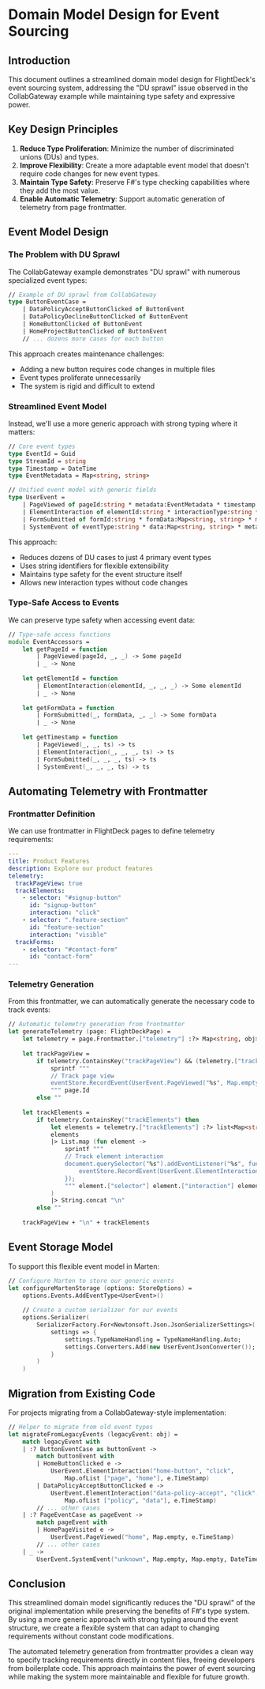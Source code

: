 # Domain Model Design for Event Sourcing

## Introduction

This document outlines a streamlined domain model design for FlightDeck's event sourcing system, addressing the "DU sprawl" issue observed in the CollabGateway example while maintaining type safety and expressive power.

## Key Design Principles

1. **Reduce Type Proliferation**: Minimize the number of discriminated unions (DUs) and types.
2. **Improve Flexibility**: Create a more adaptable event model that doesn't require code changes for new event types.
3. **Maintain Type Safety**: Preserve F#'s type checking capabilities where they add the most value.
4. **Enable Automatic Telemetry**: Support automatic generation of telemetry from page frontmatter.

## Event Model Design

### The Problem with DU Sprawl

The CollabGateway example demonstrates "DU sprawl" with numerous specialized event types:

```fsharp
// Example of DU sprawl from CollabGateway
type ButtonEventCase =
    | DataPolicyAcceptButtonClicked of ButtonEvent
    | DataPolicyDeclineButtonClicked of ButtonEvent
    | HomeButtonClicked of ButtonEvent
    | HomeProjectButtonClicked of ButtonEvent
    // ... dozens more cases for each button
```

This approach creates maintenance challenges:
- Adding a new button requires code changes in multiple files
- Event types proliferate unnecessarily
- The system is rigid and difficult to extend

### Streamlined Event Model

Instead, we'll use a more generic approach with strong typing where it matters:

```fsharp
// Core event types
type EventId = Guid
type StreamId = string
type Timestamp = DateTime
type EventMetadata = Map<string, string>

// Unified event model with generic fields
type UserEvent =
    | PageViewed of pageId:string * metadata:EventMetadata * timestamp:Timestamp
    | ElementInteraction of elementId:string * interactionType:string * metadata:EventMetadata * timestamp:Timestamp
    | FormSubmitted of formId:string * formData:Map<string, string> * metadata:EventMetadata * timestamp:Timestamp
    | SystemEvent of eventType:string * data:Map<string, string> * metadata:EventMetadata * timestamp:Timestamp
```

This approach:
- Reduces dozens of DU cases to just 4 primary event types
- Uses string identifiers for flexible extensibility
- Maintains type safety for the event structure itself
- Allows new interaction types without code changes

### Type-Safe Access to Events

We can preserve type safety when accessing event data:

```fsharp
// Type-safe access functions
module EventAccessors =
    let getPageId = function
        | PageViewed(pageId, _, _) -> Some pageId
        | _ -> None
        
    let getElementId = function
        | ElementInteraction(elementId, _, _, _) -> Some elementId
        | _ -> None
        
    let getFormData = function
        | FormSubmitted(_, formData, _, _) -> Some formData
        | _ -> None
        
    let getTimestamp = function
        | PageViewed(_, _, ts) -> ts
        | ElementInteraction(_, _, _, ts) -> ts
        | FormSubmitted(_, _, _, ts) -> ts
        | SystemEvent(_, _, _, ts) -> ts
```

## Automating Telemetry with Frontmatter

### Frontmatter Definition

We can use frontmatter in FlightDeck pages to define telemetry requirements:

```yaml
---
title: Product Features
description: Explore our product features
telemetry:
  trackPageView: true
  trackElements:
    - selector: "#signup-button"
      id: "signup-button"
      interaction: "click"
    - selector: ".feature-section"
      id: "feature-section"
      interaction: "visible"
  trackForms:
    - selector: "#contact-form"
      id: "contact-form"
---
```

### Telemetry Generation

From this frontmatter, we can automatically generate the necessary code to track events:

```fsharp
// Automatic telemetry generation from frontmatter
let generateTelemetry (page: FlightDeckPage) =
    let telemetry = page.Frontmatter.["telemetry"] :?> Map<string, obj>
    
    let trackPageView =
        if telemetry.ContainsKey("trackPageView") && (telemetry.["trackPageView"] :?> bool) then
            sprintf """
            // Track page view
            eventStore.RecordEvent(UserEvent.PageViewed("%s", Map.empty, DateTime.UtcNow))
            """ page.Id
        else ""
    
    let trackElements =
        if telemetry.ContainsKey("trackElements") then
            let elements = telemetry.["trackElements"] :?> list<Map<string, string>>
            elements
            |> List.map (fun element ->
                sprintf """
                // Track element interaction
                document.querySelector("%s").addEventListener("%s", function() {
                    eventStore.RecordEvent(UserEvent.ElementInteraction("%s", "%s", Map.empty, DateTime.UtcNow))
                });
                """ element.["selector"] element.["interaction"] element.["id"] element.["interaction"]
            )
            |> String.concat "\n"
        else ""
    
    trackPageView + "\n" + trackElements
```

## Event Storage Model

To support this flexible event model in Marten:

```fsharp
// Configure Marten to store our generic events
let configureMartenStorage (options: StoreOptions) =
    options.Events.AddEventType<UserEvent>()
    
    // Create a custom serializer for our events
    options.Serializer(
        SerializerFactory.For<Newtonsoft.Json.JsonSerializerSettings>(
            settings => {
                settings.TypeNameHandling = TypeNameHandling.Auto;
                settings.Converters.Add(new UserEventJsonConverter());
            }
        )
    )
```

## Migration from Existing Code

For projects migrating from a CollabGateway-style implementation:

```fsharp
// Helper to migrate from old event types
let migrateFromLegacyEvents (legacyEvent: obj) =
    match legacyEvent with
    | :? ButtonEventCase as buttonEvent ->
        match buttonEvent with
        | HomeButtonClicked e ->
            UserEvent.ElementInteraction("home-button", "click", 
                Map.ofList ["page", "home"], e.TimeStamp)
        | DataPolicyAcceptButtonClicked e ->
            UserEvent.ElementInteraction("data-policy-accept", "click", 
                Map.ofList ["policy", "data"], e.TimeStamp)
        // ... other cases
    | :? PageEventCase as pageEvent ->
        match pageEvent with
        | HomePageVisited e ->
            UserEvent.PageViewed("home", Map.empty, e.TimeStamp)
        // ... other cases
    | _ -> 
        UserEvent.SystemEvent("unknown", Map.empty, Map.empty, DateTime.UtcNow)
```

## Conclusion

This streamlined domain model significantly reduces the "DU sprawl" of the original implementation while preserving the benefits of F#'s type system. By using a more generic approach with strong typing around the event structure, we create a flexible system that can adapt to changing requirements without constant code modifications.

The automated telemetry generation from frontmatter provides a clean way to specify tracking requirements directly in content files, freeing developers from boilerplate code. This approach maintains the power of event sourcing while making the system more maintainable and flexible for future growth.